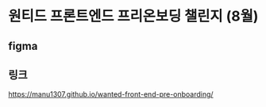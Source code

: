 # 원티드 프론트엔드 프리온보딩 챌린지 (8월)

## figma


## 링크
https://manu1307.github.io/wanted-front-end-pre-onboarding/
